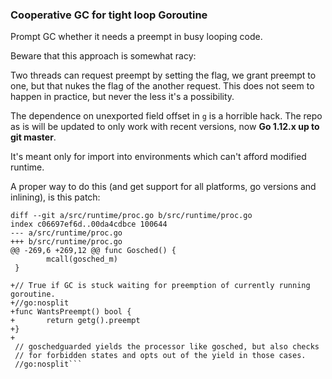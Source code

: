 ### Cooperative GC for tight loop Goroutine

Prompt GC whether it needs a preempt in busy looping code.

Beware that this approach is somewhat racy:
 
Two threads can request preempt by setting the flag, we grant
preempt to one, but that nukes the flag of the another request.
This does not seem to happen in practice, but never the less it's a
possibility.

The dependence on unexported field offset in `g` is a horrible hack.
The repo as is will be updated to only work with recent versions, 
now **Go 1.12.x up to git master**.

It's meant only for import into environments which can't afford
modified runtime.

A proper way to do this (and get support for all platforms, go versions
and inlining), is this patch:

```
diff --git a/src/runtime/proc.go b/src/runtime/proc.go
index c06697ef6d..00da4cdbce 100644
--- a/src/runtime/proc.go
+++ b/src/runtime/proc.go
@@ -269,6 +269,12 @@ func Gosched() {
        mcall(gosched_m)
 }

+// True if GC is stuck waiting for preemption of currently running goroutine.
+//go:nosplit
+func WantsPreempt() bool {
+       return getg().preempt
+}
+
 // goschedguarded yields the processor like gosched, but also checks
 // for forbidden states and opts out of the yield in those cases.
 //go:nosplit```
